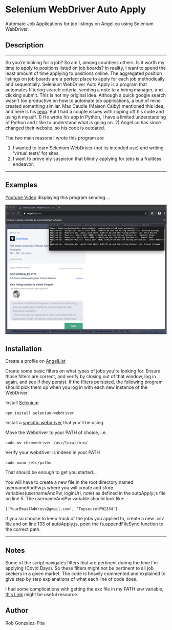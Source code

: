 # Selenium WebDriver Auto Apply

Automate Job Applications for job listings on Angel.co using Selenium WebDriver.

## Description

---

So you’re looking for a job? So am I, among countless others. Is it worth my time to apply to positions listed on job boards? In reality, I want to spend the least amount of time applying to positions online. The aggregated position listings on job boards are a perfect place to apply for each job methodically and sequentially. Selenium WebDriver Auto Apply is a program that automates filtering search criteria, sending a note to a hiring manager, and clicking submit. This is not my original idea. Although a quick google search wasn't too productive on how to automate job applications, a bud of mine created something similar. Max Caudle (Maison Caiby) mentioned this idea, and here is his [repo](https://github.com/MasonCaiby/auto_app). But I had a couple issues with ripping off his code and using it myself. 1) He wrote his app in Python, I have a limited understanding of Python and I like to understand what is going on. 2) Angel.co has since changed their website, so his code is outdated.

The two main reasons I wrote this program are

1. I wanted to learn Selenium WebDriver (not its intended use) and writing 'virtual tests' for sites.
2. I want to prove my suspicion that blindly applying for jobs is a fruitless endeavor.

---

## Examples

[Youtube Video](https://youtu.be/xCWGoQNxbpU) displaying this program sending....

![image](screenshot3.png)

## Installation

Create a profile on [AngelList](https://angel.co/)

Create some basic filters on what types of jobs you're looking for. Ensure those filters are correct, and verify by closing out of that window, log in again, and see if they persist. If the filters persisted, the following program should pick them up when you log in with each new instance of the WebDriver.

Install [Selenium](https://www.npmjs.com/package/selenium-webdriver)

`npm install selenium-webdriver`

Install a [specific webdriver](https://www.selenium.dev/documentation/en/webdriver/driver_requirements/#quick-reference) that you'll be using.

Move the Webdriver to your PATH of choice, i.e.

`sudo mv chromedriver /usr/local/bin/`

Verify your webdriver is indeed in your PATH

`sudo nano /etc/paths`

That should be enough to get you started...

You will have to create a new file in the root directory named usernameAndPw.js where you will create and store variables(usernameAndPw, loginUrl, note) as defined in the autoApply.js file on line 5. The usernameAndPw variable should look like:

`['YourEmailAddress@gmail.com', 'TopsecretPW1234']`

If you so choose to keep track of the jobs you applied to, create a new .csv file and on line 133 of autoApply.js, point the fs.appendFileSync function to the correct path.

---

## Notes

Some of the script navigates filters that are pertinent during the time I'm applying (Covid Days). So these filters might not be pertinent to all job seekers in a given market. The code is heavily commented and explained to give step by step explanations of what each line of code does.

I had some complications with getting the exe file in my PATH env variable, [this Link](https://www.kenst.com/2015/03/including-the-chromedriver-location-in-macos-system-path/) might be useful resource.

## Author

Rob Gonzalez-Pita
